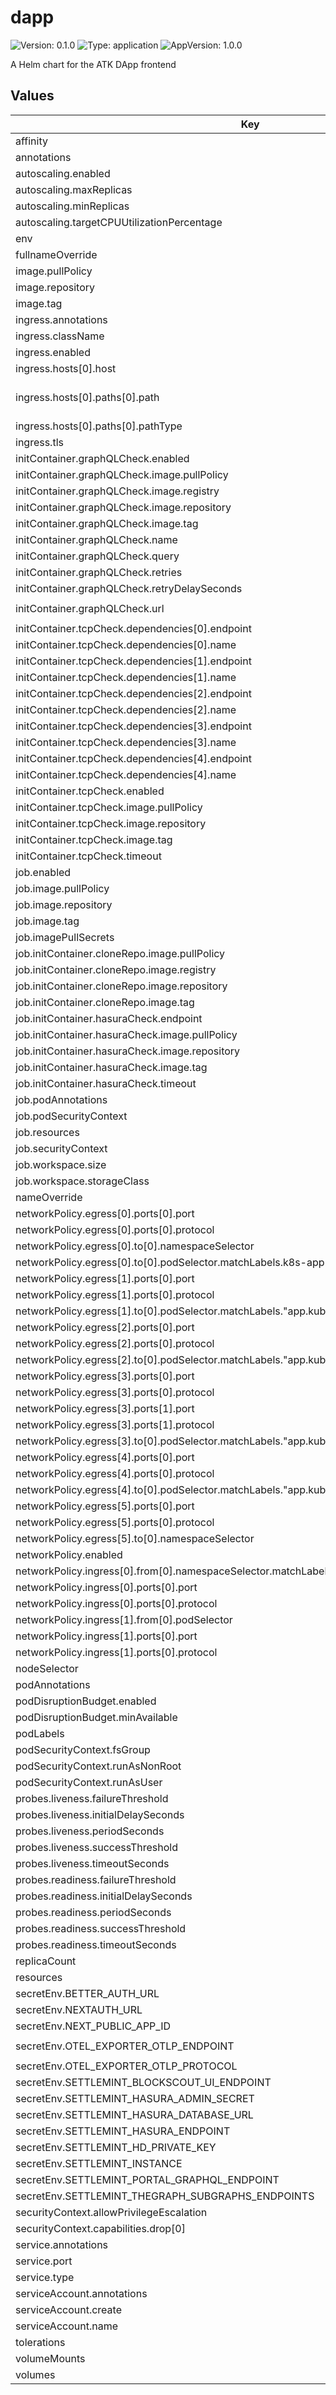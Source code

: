 # dapp

![Version: 0.1.0](https://img.shields.io/badge/Version-0.1.0-informational?style=flat-square) ![Type: application](https://img.shields.io/badge/Type-application-informational?style=flat-square) ![AppVersion: 1.0.0](https://img.shields.io/badge/AppVersion-1.0.0-informational?style=flat-square)

A Helm chart for the ATK DApp frontend

## Values

| Key | Type | Default | Description |
|-----|------|---------|-------------|
| affinity | object | `{}` |  |
| annotations | object | `{}` |  |
| autoscaling.enabled | bool | `false` |  |
| autoscaling.maxReplicas | int | `10` |  |
| autoscaling.minReplicas | int | `1` |  |
| autoscaling.targetCPUUtilizationPercentage | int | `80` |  |
| env | list | `[]` |  |
| fullnameOverride | string | `"dapp"` |  |
| image.pullPolicy | string | `"IfNotPresent"` |  |
| image.repository | string | `"ghcr.io/settlemint/asset-tokenization-kit"` |  |
| image.tag | string | `"2.0.0-main1e32acb7f"` |  |
| ingress.annotations | object | `{}` |  |
| ingress.className | string | `"atk-nginx"` |  |
| ingress.enabled | bool | `false` |  |
| ingress.hosts[0].host | string | `"dapp.local"` |  |
| ingress.hosts[0].paths[0].path | string | `"/((?:sm_|bpaas-)[^/]+)?/?(.*)"` |  |
| ingress.hosts[0].paths[0].pathType | string | `"ImplementationSpecific"` |  |
| ingress.tls | list | `[]` |  |
| initContainer.graphQLCheck.enabled | bool | `true` |  |
| initContainer.graphQLCheck.image.pullPolicy | string | `"IfNotPresent"` |  |
| initContainer.graphQLCheck.image.registry | string | `"docker.io"` |  |
| initContainer.graphQLCheck.image.repository | string | `"curlimages/curl"` |  |
| initContainer.graphQLCheck.image.tag | string | `"8.15.0"` |  |
| initContainer.graphQLCheck.name | string | `"wait-for-graphql"` |  |
| initContainer.graphQLCheck.query | string | `"{ _meta { hasIndexingErrors block { number } } }"` |  |
| initContainer.graphQLCheck.retries | int | `10` |  |
| initContainer.graphQLCheck.retryDelaySeconds | int | `10` |  |
| initContainer.graphQLCheck.url | string | `"http://graph-node-combined.atk.svc.cluster.local:8000/subgraphs/name/kit"` |  |
| initContainer.tcpCheck.dependencies[0].endpoint | string | `"postgresql.atk.svc.cluster.local:5432"` |  |
| initContainer.tcpCheck.dependencies[0].name | string | `"postgres"` |  |
| initContainer.tcpCheck.dependencies[1].endpoint | string | `"hasura.atk.svc.cluster.local:8080"` |  |
| initContainer.tcpCheck.dependencies[1].name | string | `"hasura"` |  |
| initContainer.tcpCheck.dependencies[2].endpoint | string | `"portal.atk.svc.cluster.local:3001"` |  |
| initContainer.tcpCheck.dependencies[2].name | string | `"portal"` |  |
| initContainer.tcpCheck.dependencies[3].endpoint | string | `"graph-node-combined.atk.svc.cluster.local:8020"` |  |
| initContainer.tcpCheck.dependencies[3].name | string | `"graph-node-tcp"` |  |
| initContainer.tcpCheck.dependencies[4].endpoint | string | `"blockscout-frontend-svc.atk.svc.cluster.local:80"` |  |
| initContainer.tcpCheck.dependencies[4].name | string | `"blockscout"` |  |
| initContainer.tcpCheck.enabled | bool | `true` |  |
| initContainer.tcpCheck.image.pullPolicy | string | `"IfNotPresent"` |  |
| initContainer.tcpCheck.image.repository | string | `"ghcr.io/settlemint/btp-waitforit"` |  |
| initContainer.tcpCheck.image.tag | string | `"v7.7.10"` |  |
| initContainer.tcpCheck.timeout | int | `5` |  |
| job.enabled | bool | `true` |  |
| job.image.pullPolicy | string | `"IfNotPresent"` |  |
| job.image.repository | string | `"docker.io/node"` |  |
| job.image.tag | string | `"23.11.1-slim"` |  |
| job.imagePullSecrets | list | `[]` |  |
| job.initContainer.cloneRepo.image.pullPolicy | string | `"IfNotPresent"` |  |
| job.initContainer.cloneRepo.image.registry | string | `"docker.io"` |  |
| job.initContainer.cloneRepo.image.repository | string | `"alpine/git"` |  |
| job.initContainer.cloneRepo.image.tag | string | `"v2.49.1"` |  |
| job.initContainer.hasuraCheck.endpoint | string | `"hasura.atk.svc.cluster.local:8080"` |  |
| job.initContainer.hasuraCheck.image.pullPolicy | string | `"IfNotPresent"` |  |
| job.initContainer.hasuraCheck.image.repository | string | `"ghcr.io/settlemint/btp-waitforit"` |  |
| job.initContainer.hasuraCheck.image.tag | string | `"v7.7.10"` |  |
| job.initContainer.hasuraCheck.timeout | int | `5` |  |
| job.podAnnotations | object | `{}` |  |
| job.podSecurityContext | object | `{}` |  |
| job.resources | object | `{}` |  |
| job.securityContext | object | `{}` |  |
| job.workspace.size | string | `"1Gi"` |  |
| job.workspace.storageClass | string | `""` |  |
| nameOverride | string | `"dapp"` |  |
| networkPolicy.egress[0].ports[0].port | int | `53` |  |
| networkPolicy.egress[0].ports[0].protocol | string | `"UDP"` |  |
| networkPolicy.egress[0].to[0].namespaceSelector | object | `{}` |  |
| networkPolicy.egress[0].to[0].podSelector.matchLabels.k8s-app | string | `"kube-dns"` |  |
| networkPolicy.egress[1].ports[0].port | int | `5432` |  |
| networkPolicy.egress[1].ports[0].protocol | string | `"TCP"` |  |
| networkPolicy.egress[1].to[0].podSelector.matchLabels."app.kubernetes.io/name" | string | `"postgresql-ha"` |  |
| networkPolicy.egress[2].ports[0].port | int | `8080` |  |
| networkPolicy.egress[2].ports[0].protocol | string | `"TCP"` |  |
| networkPolicy.egress[2].to[0].podSelector.matchLabels."app.kubernetes.io/name" | string | `"graphql-engine"` |  |
| networkPolicy.egress[3].ports[0].port | int | `3000` |  |
| networkPolicy.egress[3].ports[0].protocol | string | `"TCP"` |  |
| networkPolicy.egress[3].ports[1].port | int | `3001` |  |
| networkPolicy.egress[3].ports[1].protocol | string | `"TCP"` |  |
| networkPolicy.egress[3].to[0].podSelector.matchLabels."app.kubernetes.io/name" | string | `"portal"` |  |
| networkPolicy.egress[4].ports[0].port | int | `4000` |  |
| networkPolicy.egress[4].ports[0].protocol | string | `"TCP"` |  |
| networkPolicy.egress[4].to[0].podSelector.matchLabels."app.kubernetes.io/name" | string | `"erpc"` |  |
| networkPolicy.egress[5].ports[0].port | int | `443` |  |
| networkPolicy.egress[5].ports[0].protocol | string | `"TCP"` |  |
| networkPolicy.egress[5].to[0].namespaceSelector | object | `{}` |  |
| networkPolicy.enabled | bool | `false` |  |
| networkPolicy.ingress[0].from[0].namespaceSelector.matchLabels."kubernetes.io/metadata.name" | string | `"ingress-nginx"` |  |
| networkPolicy.ingress[0].ports[0].port | int | `3000` |  |
| networkPolicy.ingress[0].ports[0].protocol | string | `"TCP"` |  |
| networkPolicy.ingress[1].from[0].podSelector | object | `{}` |  |
| networkPolicy.ingress[1].ports[0].port | int | `3000` |  |
| networkPolicy.ingress[1].ports[0].protocol | string | `"TCP"` |  |
| nodeSelector | object | `{}` |  |
| podAnnotations | object | `{}` |  |
| podDisruptionBudget.enabled | bool | `false` |  |
| podDisruptionBudget.minAvailable | int | `1` |  |
| podLabels | object | `{}` |  |
| podSecurityContext.fsGroup | int | `2016` |  |
| podSecurityContext.runAsNonRoot | bool | `true` |  |
| podSecurityContext.runAsUser | int | `2016` |  |
| probes.liveness.failureThreshold | int | `10` |  |
| probes.liveness.initialDelaySeconds | int | `10` |  |
| probes.liveness.periodSeconds | int | `15` |  |
| probes.liveness.successThreshold | int | `1` |  |
| probes.liveness.timeoutSeconds | int | `3` |  |
| probes.readiness.failureThreshold | int | `10` |  |
| probes.readiness.initialDelaySeconds | int | `5` |  |
| probes.readiness.periodSeconds | int | `10` |  |
| probes.readiness.successThreshold | int | `1` |  |
| probes.readiness.timeoutSeconds | int | `3` |  |
| replicaCount | int | `1` |  |
| resources | object | `{}` |  |
| secretEnv.BETTER_AUTH_URL | string | `"https://dapp.local"` |  |
| secretEnv.NEXTAUTH_URL | string | `"https://dapp.local"` |  |
| secretEnv.NEXT_PUBLIC_APP_ID | string | `"dapp"` |  |
| secretEnv.OTEL_EXPORTER_OTLP_ENDPOINT | string | `"http://o11y-alloy.btp-platform.svc.cluster.local:4318/v1/traces"` |  |
| secretEnv.OTEL_EXPORTER_OTLP_PROTOCOL | string | `"http"` |  |
| secretEnv.SETTLEMINT_BLOCKSCOUT_UI_ENDPOINT | string | `"https://explorer.local/"` |  |
| secretEnv.SETTLEMINT_HASURA_ADMIN_SECRET | string | `"dummy-secret"` |  |
| secretEnv.SETTLEMINT_HASURA_DATABASE_URL | string | `"postgresql://user:pass@host:port/db"` |  |
| secretEnv.SETTLEMINT_HASURA_ENDPOINT | string | `"https://hasura.local/v1/graphql"` |  |
| secretEnv.SETTLEMINT_HD_PRIVATE_KEY | string | `"dummy-key"` |  |
| secretEnv.SETTLEMINT_INSTANCE | string | `"standalone"` |  |
| secretEnv.SETTLEMINT_PORTAL_GRAPHQL_ENDPOINT | string | `"https://portal.local/graphql"` |  |
| secretEnv.SETTLEMINT_THEGRAPH_SUBGRAPHS_ENDPOINTS | string | `"[\"https://graph.local/subgraphs/name/kit\"]"` |  |
| securityContext.allowPrivilegeEscalation | bool | `false` |  |
| securityContext.capabilities.drop[0] | string | `"ALL"` |  |
| service.annotations | object | `{}` |  |
| service.port | int | `3000` |  |
| service.type | string | `"ClusterIP"` |  |
| serviceAccount.annotations | object | `{}` |  |
| serviceAccount.create | bool | `false` |  |
| serviceAccount.name | string | `""` |  |
| tolerations | list | `[]` |  |
| volumeMounts | list | `[]` |  |
| volumes | list | `[]` |  |
